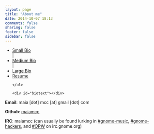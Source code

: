 ```yaml
---
layout: page
title: "About me"
date: 2014-10-07 18:13
comments: false
sharing: false
footer: false
sidebar: false
---
```

<script type="text/javascript">
    window.bios = {
        small: "<p>Maia lives in NYC and makes things on computers and on the internet (when people are paying her, probably in Go; when they're not, probably in Python). When she’s not making things on computers, she’s usually singing or dancing.</p>",
        med: "<p>Maia is currently a software engineer at <a href='//www.shopspring.com/'>Spring</a>, a mobile shopping app based in SoHo. Before that, she was an intern with GNOME via <a href='//wiki.gnome.org/OutreachProgramForWomen'>OPW</a>, working on <a href='//wiki.gnome.org/Apps/Music'>GNOME Music</a>. Born and raised in New York City, Maia graduated from Williams College in 2014 with a B.A. in music. From there, she went to the <a href='//www.recurse.com/'>Recurse Center</a> in NYC, a 3-month self-directed programmers’ retreat. At the Recurse Center, she taught herself Python and pursued a handful of personal projects, including an <a href='//github.com/maiamcc/goob'>imitation git</a>, a(n abandoned) <a href='//github.com/maiamcc/markovgen'>part-of-speech-based Markov generator</a>, a <a href='//github.com/maiamcc/contradb'>Django database of dance choreographies</a>, and a <a href='//github.com/maiamcc/punbot'>pun bot for the chat client Zulip</a>. Her primary language is Python, and she has experience with Go, SPARQL, Django, Javascript/JQuery, and HTML/CSS/Sass. Outside of programming, her interests include singing, dancing, and good food.</p>",
        large: "<p>Maia first started programming in an Intro CS class her senior year at Williams College, and got really excited about programming later that year, when she participated in the Williams College Game Jam (for which she made <a href='/projects/gravity/play.html'>Gravity</a>). After graduating from Williams in 2014 with a B.A. in music, she went to the <a href='//www.recurse.com/'>Recurse Center</a>, a 3-month self-directed programmers’ retreat in New York City. There she taught herself Python and hacked on various things, including an <a href='//github.com/maiamcc/goob'>imitation git</a>, a(n abandoned) <a href='//github.com/maiamcc/markovgen'>part-of-speech-based Markov generator</a>, a <a href='//github.com/maiamcc/contradb'>Django database of dance choreographies</a>, and a <a href='//github.com/maiamcc/punbot'>pun bot for the chat client Zulip</a>.</p><p>After her stint at the Recurse Center, Maia interned for GNOME via the <a href='//wiki.gnome.org/OutreachProgramForWomen'>Outreach Program for Women</a> (OPW), working on <a href='//wiki.gnome.org/Apps/Music'>GNOME Music</a>, and she's settled down for the time being as a software engineer at <a href='//www.shopspring.com/'>Spring</a>, a mobile shopping app based in SoHo. Her primary language is Python, and she has experience with Go, SPARQL, Django, Javascript/JQuery, and HTML/CSS/Sass. She is particularly interested in music, feminism/activism/social justice, education, and good food, but is generally psyched to get her hands dirty with interesting problems.</p><p>When not programming, Maia can usually be found singing, conducting, composing, dancing, cooking, or eating. She was born and raised in Manhattan, where she is currently based.</p>",
    };
</script>

<script type="text/javascript" language="javascript" class="init">
  $(document).ready(function() {
    processURLHash()
  } );

  window.onhashchange = function() {
    processURLHash()
  };

  function processURLHash(){
    curHash = location.hash.slice(1);
    if (curHash == ""){
      loadBio("med")
    }
    else {
      loadBio(curHash)
    }
  }

  function loadBio(bioName){
    $('#biotext').html("") // clear
    $('#biotext').html(window.bios[bioName]) // populate
    selectOne(bioName) // highlight link as selected
  }

  function selectOne(bioName){
    $('ul li').removeClass("selected") // de-select all
    $('#'+bioName).toggleClass("selected") // select given bio
  }

</script>

<div id="biocontainer">
    <ul>
        <li id="small">
          <a href="#small" onclick="loadBio(this.hash.slice(1))">Small Bio</a>
        </li>
        <div class="spacer">
          |
        </div>
        <li id="med">
          <a href="#med" onclick="loadBio(this.hash.slice(1))">Medium Bio</a>
        </li>
        <div class="spacer">
          |
        </div>
        <li id="large">
          <a href="#large" onclick="loadBio(this.hash.slice(1))">Large Bio</a>
        </li>
        <li class="resume">
          <a class="fancybox" href="/about/resume.pdf">Resume</a>
        </li>

    </ul>

    <div id="biotext"></div>
</div>

<div class="singlespaced">
  <p><strong>Email</strong>: maia [dot] mcc [at] gmail [dot] com</p>
  <p><strong>Github</strong>: <a href="//github.com/maiamcc/">maiamcc</a></p>
  <p><strong>IRC</strong>: maiamcc (can usually be found lurking in <a href="irc://irc.gnome.org/%23gnome-music">#gnome-music</a>, <a href="irc://irc.gnome.org/%23gnome-hackers">#gnome-hackers</a>, and <a href="irc://irc.gnome.org/%23OPW">#OPW</a> on irc.gnome.org)
</div>

